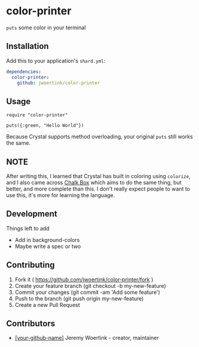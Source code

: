 # color-printer

`puts` some color in your terminal

## Installation


Add this to your application's `shard.yml`:

```yaml
dependencies:
  color-printer:
    github: jwoertink/color-printer
```


## Usage


```crystal
require "color-printer"

puts({:green, "Hello World"})
```

Because Crystal supports method overloading, your original `puts` still works the same.

## NOTE
After writing this, I learned that Crystal has built in coloring using `colorize`, and I also came across [Chalk Box](https://github.com/azukiapp/crystal-chalk-box) which aims to do the same thing, but better, and more complete than this. I don't really expect people to want to use this, it's more for learning the language.

## Development

Things left to add
* Add in background-colors
* Maybe write a spec or two


## Contributing

1. Fork it ( https://github.com/jwoertink/color-printer/fork )
2. Create your feature branch (git checkout -b my-new-feature)
3. Commit your changes (git commit -am 'Add some feature')
4. Push to the branch (git push origin my-new-feature)
5. Create a new Pull Request

## Contributors

- [[your-github-name]](https://github.com/[your-github-name]) Jeremy Woertink - creator, maintainer
